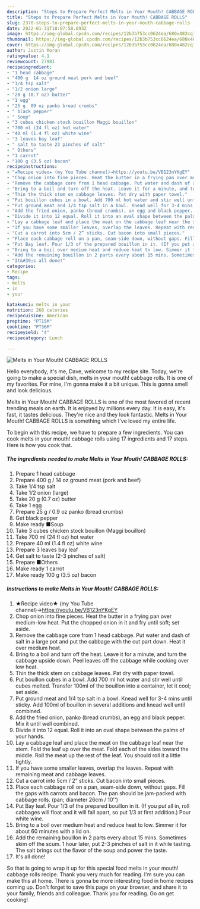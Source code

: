 ```yaml
---
description: "Steps to Prepare Perfect Melts in Your Mouth! CABBAGE ROLLS"
title: "Steps to Prepare Perfect Melts in Your Mouth! CABBAGE ROLLS"
slug: 2378-steps-to-prepare-perfect-melts-in-your-mouth-cabbage-rolls
date: 2022-01-31T18:07:58.693Z
image: https://img-global.cpcdn.com/recipes/12b3b753cc0624ea/680x482cq70/melts-in-your-mouth-cabbage-rolls-recipe-main-photo.jpg
thumbnail: https://img-global.cpcdn.com/recipes/12b3b753cc0624ea/680x482cq70/melts-in-your-mouth-cabbage-rolls-recipe-main-photo.jpg
cover: https://img-global.cpcdn.com/recipes/12b3b753cc0624ea/680x482cq70/melts-in-your-mouth-cabbage-rolls-recipe-main-photo.jpg
author: Justin Moran
ratingvalue: 4.1
reviewcount: 27981
recipeingredient:
- "1 head cabbage"
- "400 g  14 oz ground meat pork and beef"
- "1/4 tsp salt"
- "1/2 onion large"
- "20 g (0.7 oz) butter"
- "1 egg"
- "25 g  09 oz panko bread crumbs"
- " black pepper"
- " Soup"
- "3 cubes chicken stock bouillon Maggi bouillon"
- "700 ml (24 fl oz) hot water"
- "40 ml (1.4 fl oz) white wine"
- "3 leaves bay leaf"
- " salt to taste 23 pinches of salt"
- " Others"
- "1 carrot"
- "100 g (3.5 oz) bacon"
recipeinstructions:
- "★Recipe video★ (my You Tube channel)→https://youtu.be/VB123nYKgEY"
- "Chop onion into fine pieces. Heat the butter in a frying pan over medium-low heat. Put the chopped onion in it and fry until soft; set aside."
- "Remove the cabbage core from 1 head cabbage. Put water and dash of salt in a large pot and put the cabbage with the cut part down. Heat it over medium heat."
- "Bring to a boil and turn off the heat. Leave it for a minute, and turn the cabbage upside down. Peel leaves off the cabbage while cooking over low heat."
- "Thin the thick stem on cabbage leaves. Pat dry with paper towel."
- "Put bouillon cubes in a bowl. Add 700 ml hot water and stir well until cubes melted. Transfer 100ml of the bouillon into a container, let it cool; set aside."
- "Put ground meat and 1/4 tsp salt in a bowl. Knead well for 3-4 mins until sticky. Add 100ml of bouillon in several additions and knead well until combined."
- "Add the fried onion, panko (bread crumbs), an egg and black pepper. Mix it until well combined."
- "Divide it into 12 equal. Roll it into an oval shape between the palms of your hands."
- "Lay a cabbage leaf and place the meat on the cabbage leaf near the stem. Fold the leaf up over the meat. Fold each of the sides toward the middle. Roll the meat up the rest of the leaf. You should roll it a little tightly."
- "If you have some smaller leaves, overlap the leaves. Repeat with remaining meat and cabbage leaves."
- "Cut a carrot into 5cm / 2” sticks. Cut bacon into small pieces."
- "Place each cabbage roll on a pan, seam-side down, without gaps. Fill the gaps with carrots and bacon. The pan should be jam-packed with cabbage rolls. (pan; diameter 26cm / 10&#39;&#39;)"
- "Put Bay leaf. Pour 1/3 of the prepared bouillon in it. (If you put all in, roll cabbages will float and it will fall apart, so put 1/3 at first addition.) Pour white wine."
- "Bring to a boil over medium heat and reduce heat to low. Simmer it for about 60 minutes with a lid on."
- "Add the remaining bouillon in 2 parts every about 15 mins. Sometimes skim off the scum. 1 hour later, put 2-3 pinches of salt in it while tasting. The salt brings out the flavor of the soup and power the taste."
- "It&#39;s all done!"
categories:
- Recipe
tags:
- melts
- in
- your

katakunci: melts in your 
nutrition: 268 calories
recipecuisine: American
preptime: "PT15M"
cooktime: "PT36M"
recipeyield: "4"
recipecategory: Lunch

---
```



![Melts in Your Mouth! CABBAGE ROLLS](https://img-global.cpcdn.com/recipes/12b3b753cc0624ea/680x482cq70/melts-in-your-mouth-cabbage-rolls-recipe-main-photo.jpg)

Hello everybody, it's me, Dave, welcome to my recipe site. Today, we're going to make a special dish, melts in your mouth! cabbage rolls. It is one of my favorites. For mine, I'm gonna make it a bit unique. This is gonna smell and look delicious.



Melts in Your Mouth! CABBAGE ROLLS is one of the most favored of recent trending meals on earth. It is enjoyed by millions every day. It is easy, it's fast, it tastes delicious. They're nice and they look fantastic. Melts in Your Mouth! CABBAGE ROLLS is something which I've loved my entire life.


To begin with this recipe, we have to prepare a few ingredients. You can cook melts in your mouth! cabbage rolls using 17 ingredients and 17 steps. Here is how you cook that.

<!--inarticleads1-->

##### The ingredients needed to make Melts in Your Mouth! CABBAGE ROLLS:

1. Prepare 1 head cabbage
1. Prepare 400 g / 14 oz ground meat (pork and beef)
1. Take 1/4 tsp salt
1. Take 1/2 onion (large)
1. Take 20 g (0.7 oz) butter
1. Take 1 egg
1. Prepare 25 g / 0.9 oz panko (bread crumbs)
1. Get  black pepper
1. Make ready  ■Soup
1. Take 3 cubes chicken stock bouillon (Maggi bouillon)
1. Take 700 ml (24 fl oz) hot water
1. Prepare 40 ml (1.4 fl oz) white wine
1. Prepare 3 leaves bay leaf
1. Get  salt to taste (2-3 pinches of salt)
1. Prepare  ■Others
1. Make ready 1 carrot
1. Make ready 100 g (3.5 oz) bacon




<!--inarticleads2-->

##### Instructions to make Melts in Your Mouth! CABBAGE ROLLS:

1. ★Recipe video★ (my You Tube channel)→https://youtu.be/VB123nYKgEY
1. Chop onion into fine pieces. Heat the butter in a frying pan over medium-low heat. Put the chopped onion in it and fry until soft; set aside.
1. Remove the cabbage core from 1 head cabbage. Put water and dash of salt in a large pot and put the cabbage with the cut part down. Heat it over medium heat.
1. Bring to a boil and turn off the heat. Leave it for a minute, and turn the cabbage upside down. Peel leaves off the cabbage while cooking over low heat.
1. Thin the thick stem on cabbage leaves. Pat dry with paper towel.
1. Put bouillon cubes in a bowl. Add 700 ml hot water and stir well until cubes melted. Transfer 100ml of the bouillon into a container, let it cool; set aside.
1. Put ground meat and 1/4 tsp salt in a bowl. Knead well for 3-4 mins until sticky. Add 100ml of bouillon in several additions and knead well until combined.
1. Add the fried onion, panko (bread crumbs), an egg and black pepper. Mix it until well combined.
1. Divide it into 12 equal. Roll it into an oval shape between the palms of your hands.
1. Lay a cabbage leaf and place the meat on the cabbage leaf near the stem. Fold the leaf up over the meat. Fold each of the sides toward the middle. Roll the meat up the rest of the leaf. You should roll it a little tightly.
1. If you have some smaller leaves, overlap the leaves. Repeat with remaining meat and cabbage leaves.
1. Cut a carrot into 5cm / 2” sticks. Cut bacon into small pieces.
1. Place each cabbage roll on a pan, seam-side down, without gaps. Fill the gaps with carrots and bacon. The pan should be jam-packed with cabbage rolls. (pan; diameter 26cm / 10&#39;&#39;)
1. Put Bay leaf. Pour 1/3 of the prepared bouillon in it. (If you put all in, roll cabbages will float and it will fall apart, so put 1/3 at first addition.) Pour white wine.
1. Bring to a boil over medium heat and reduce heat to low. Simmer it for about 60 minutes with a lid on.
1. Add the remaining bouillon in 2 parts every about 15 mins. Sometimes skim off the scum. 1 hour later, put 2-3 pinches of salt in it while tasting. The salt brings out the flavor of the soup and power the taste.
1. It&#39;s all done!




So that is going to wrap it up for this special food melts in your mouth! cabbage rolls recipe. Thank you very much for reading. I'm sure you can make this at home. There is gonna be more interesting food in home recipes coming up. Don't forget to save this page on your browser, and share it to your family, friends and colleague. Thank you for reading. Go on get cooking!
